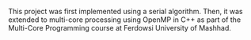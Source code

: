 This project was first implemented using a serial algorithm. Then, it was extended to multi-core processing using OpenMP in C++ as part of the Multi-Core Programming course at Ferdowsi University of Mashhad.

